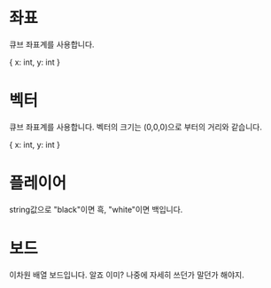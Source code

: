# 좌표

큐브 좌표계를 사용합니다.

{
    x: int,
    y: int
}

# 벡터

큐브 좌표계를 사용합니다. 벡터의 크기는 (0,0,0)으로 부터의 거리와 같습니다.

{
    x: int,
    y: int
}

# 플레이어

string값으로 "black"이면 흑, "white"이면 백입니다.

# 보드

이차원 배열 보드입니다. 알죠 이미? 나중에 자세히 쓰던가 말던가 해야지.